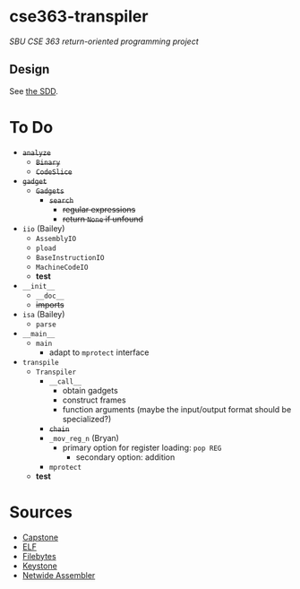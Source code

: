 # cse363-transpiler
*SBU CSE 363 return-oriented programming project*

## Design
See [the SDD](SDD.md).

# To Do
- ~~`analyze`~~
	- ~~`Binary`~~
	- ~~`CodeSlice`~~
- ~~`gadget`~~
	- ~~`Gadgets`~~
		- ~~`search`~~
			- ~~regular expressions~~
			- ~~return `None` if unfound~~
- `iio` (Bailey)
	- `AssemblyIO`
	- `pload`
	- `BaseInstructionIO`
	- `MachineCodeIO`
	- **test**
- `__init__`
	- `__doc__`
	- ~~imports~~
- `isa` (Bailey)
	- `parse`
- `__main__`
	- `main`
		- adapt to `mprotect` interface
- `transpile`
	- `Transpiler`
		- `__call__`
			- obtain gadgets
			- construct frames
			- function arguments (maybe the input/output format
				should be specialized?)
		- ~~`chain`~~
		- `_mov_reg_n` (Bryan)
			- primary option for register loading: `pop REG`
				- secondary option: addition
		- `mprotect`
	- **test**

# Sources
- [Capstone](https://www.capstone-engine.org)
- [ELF](https://wiki.osdev.org/ELF)
- [Filebytes]()
- [Keystone](https://keystone-engine.org)
- [Netwide Assembler]()

